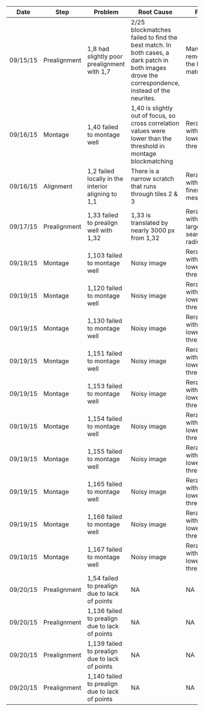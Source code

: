 | Date | Step | Problem | Root Cause | Fix |
| --- | --- | --- | --- | --- |
| 09/15/15 | Prealignment | 1,8 had slightly poor prealignment with 1,7 | 2/25 blockmatches failed to find the best match. In both cases, a dark patch in both images drove the correspondence, instead of the neurites. | Manually removed the bad matches | 
| 09/16/15 | Montage | 1,40 failed to montage well | 1,40 is slightly out of focus, so cross correlation values were lower than the threshold in montage blockmatching | Reran with a lower threshold |
| 09/16/15 | Alignment | 1,2 failed locally in the interior aligning to 1,1 | There is a narrow scratch that runs through tiles 2 & 3  | Reran with a finer mesh |
| 09/17/15 | Prealignment | 1,33 failed to prealign well with 1,32 | 1,33 is translated by nearly 3000 px from 1,32 | Reran with a larger search radius |
| 09/19/15 | Montage | 1,103 failed to montage well | Noisy image | Reran with a lower xc threshold |
| 09/19/15 | Montage | 1,120 failed to montage well | Noisy image | Reran with a lower xc threshold |
| 09/19/15 | Montage | 1,130 failed to montage well | Noisy image | Reran with a lower xc threshold |
| 09/19/15 | Montage | 1,151 failed to montage well | Noisy image | Reran with a lower xc threshold |
| 09/19/15 | Montage | 1,153 failed to montage well | Noisy image | Reran with a lower xc threshold |
| 09/19/15 | Montage | 1,154 failed to montage well | Noisy image | Reran with a lower xc threshold |
| 09/19/15 | Montage | 1,155 failed to montage well | Noisy image | Reran with a lower xc threshold |
| 09/19/15 | Montage | 1,165 failed to montage well | Noisy image | Reran with a lower xc threshold |
| 09/19/15 | Montage | 1,166 failed to montage well | Noisy image | Reran with a lower xc threshold |
| 09/19/15 | Montage | 1,167 failed to montage well | Noisy image | Reran with a lower xc threshold |
| 09/20/15 | Prealignment | 1,54 failed to prealign due to lack of points | NA | NA |
| 09/20/15 | Prealignment | 1,136 failed to prealign due to lack of points | NA | NA |
| 09/20/15 | Prealignment | 1,139 failed to prealign due to lack of points | NA | NA |
| 09/20/15 | Prealignment | 1,140 failed to prealign due to lack of points | NA | NA |
